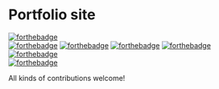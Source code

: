 # Portfolio site
[![forthebadge](https://forthebadge.com/images/badges/built-with-love.svg)](https://forthebadge.com)<br>
[![forthebadge](https://forthebadge.com/images/badges/uses-html.svg)](https://forthebadge.com)
[![forthebadge](https://forthebadge.com/images/badges/uses-css.svg)](https://forthebadge.com)
[![forthebadge](https://forthebadge.com/images/badges/uses-js.svg)](https://forthebadge.com)
[![forthebadge](https://forthebadge.com/images/badges/uses-git.svg)](https://forthebadge.com)<br>
[![forthebadge](https://forthebadge.com/images/badges/open-source.svg)](https://forthebadge.com)<br>
[![forthebadge](https://forthebadge.com/images/badges/validated-html5.svg)](https://forthebadge.com)

All kinds of contributions welcome! 
